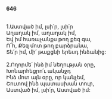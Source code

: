 **646**

\
1.Աստված իմ, լսի՛ր, լսի՛ր\
Աղաղակ իմ, աղաղակ իմ,\
Եվ իմ հառաչանքս թող քեզ գա,\
Ո՜հ, Քեզ մոտ թող բարձրանա,\
Տե՛ր իմ, մի՛ թաքցնի երեսդ ինձանից:\
\
2.Ողորմե՛ ինձ իմ նեղության օրը,\
Խոնարհեցրո՛ւ ականջդ\
Ինձ մոտ այն օրը, որ կանչեմ,\
Շուտով ինձ պատասխան տուր,\
Աստված իմ, լսի՛ր, Աստված իմ:

